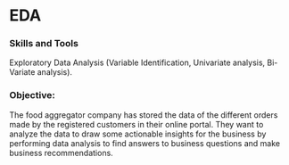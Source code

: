 # EDA
### Skills and Tools
Exploratory Data Analysis (Variable Identification, Univariate analysis, Bi-Variate analysis).

### Objective:
The food aggregator company has stored the data of the different orders made by the registered customers in their online portal. They want to analyze the data to draw some actionable insights for the business by performing data analysis to find answers to business questions and make business recommendations. 
